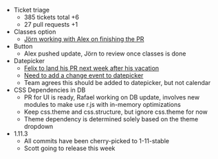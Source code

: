 * Ticket triage
  * 385 tickets total +6
  * 27 pull requests +1
* Classes option
  * [Jörn working with Alex on finishing the PR](https://github.com/jquery/jquery-ui/pull/1415)
* Button
  * Alex pushed update, Jörn to review once classes is done
* Datepicker
  * [Felix to land his PR next week after his vacation](https://github.com/jquery/jquery-ui/pull/1432)
  * [Need to add a change event to datepicker](http://bugs.jqueryui.com/ticket/11060)
  * Team agrees this should be added to datepicker, but not calendar
* CSS Dependencies in DB
  * PR for UI is ready, Rafael working on DB update, involves new modules to make use r.js with in-memory optimizations
  * Keep css.theme and css.structure, but ignore css.theme for now
  * Theme dependency is determined solely based on the theme dropdown
* 1.11.3
  * All commits have been cherry-picked to 1-11-stable
  * Scott going to release this week
